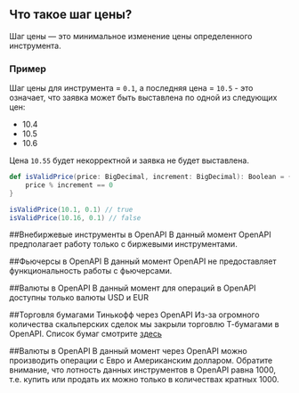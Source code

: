 ## Что такое шаг цены?

Шаг цены — это минимальное изменение цены определенного инструмента.

### Пример

Шаг цены для инструмента = `0.1`, а последняя цена = `10.5` - это означает, что заявка может быть выставлена по одной из следующих цен:

* 10.4
* 10.5
* 10.6

Цена `10.55` будет некорректной и заявка не будет выставлена.

```scala
def isValidPrice(price: BigDecimal, increment: BigDecimal): Boolean = {
    price % increment == 0
}

isValidPrice(10.1, 0.1) // true
isValidPrice(10.16, 0.1) // false
```

##Внебиржевые инструменты в OpenAPI
В данный момент OpenAPI предполагает работу только с биржевыми инструментами.

##Фьючерсы в OpenAPI
В данный момент OpenAPI не предоставляет функциональность работы с фьючерсами.

##Валюты в OpenAPI
В данный момент для операций в OpenAPI доступны только валюты USD и EUR

##Торговля бумагами Тинькофф через OpenAPI
Из-за огромного количества скальперских сделок мы закрыли торговлю Т-бумагами в OpenAPI. Список бумаг смотрите [здесь](https://tinkoff.github.io/invest-openapi/)

##Валюты в OpenAPI
В данный момент через OpenAPI можно производить операции с Евро и Американским долларом. 
Обратите внимание, что лотность данных инструментов в OpenAPI равна 1000, т.е. купить или продать их можно только в количествах кратных 1000.

